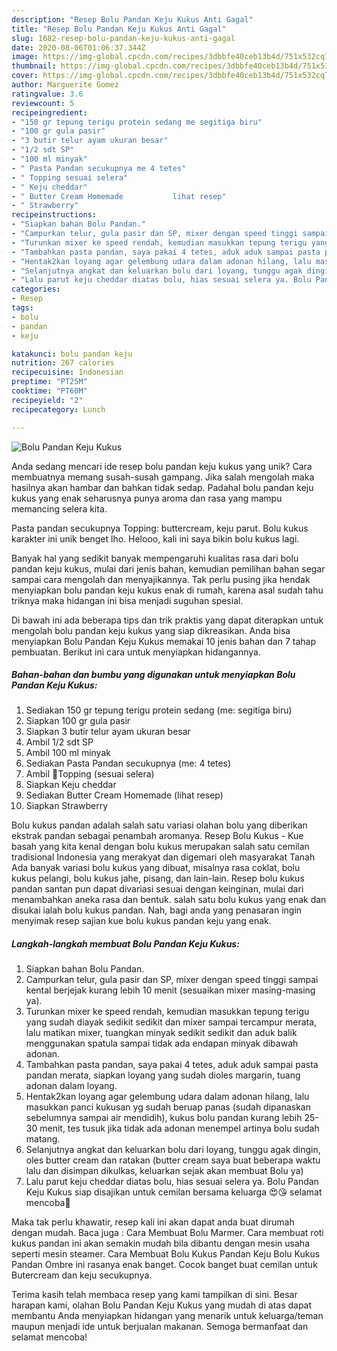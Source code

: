 ```yaml
---
description: "Resep Bolu Pandan Keju Kukus Anti Gagal"
title: "Resep Bolu Pandan Keju Kukus Anti Gagal"
slug: 1682-resep-bolu-pandan-keju-kukus-anti-gagal
date: 2020-08-06T01:06:37.344Z
image: https://img-global.cpcdn.com/recipes/3dbbfe40ceb13b4d/751x532cq70/bolu-pandan-keju-kukus-foto-resep-utama.jpg
thumbnail: https://img-global.cpcdn.com/recipes/3dbbfe40ceb13b4d/751x532cq70/bolu-pandan-keju-kukus-foto-resep-utama.jpg
cover: https://img-global.cpcdn.com/recipes/3dbbfe40ceb13b4d/751x532cq70/bolu-pandan-keju-kukus-foto-resep-utama.jpg
author: Marguerite Gomez
ratingvalue: 3.6
reviewcount: 5
recipeingredient:
- "150 gr tepung terigu protein sedang me segitiga biru"
- "100 gr gula pasir"
- "3 butir telur ayam ukuran besar"
- "1/2 sdt SP"
- "100 ml minyak"
- " Pasta Pandan secukupnya me 4 tetes"
- " Topping sesuai selera"
- " Keju cheddar"
- " Butter Cream Homemade           lihat resep"
- " Strawberry"
recipeinstructions:
- "Siapkan bahan Bolu Pandan."
- "Campurkan telur, gula pasir dan SP, mixer dengan speed tinggi sampai kental berjejak kurang lebih 10 menit (sesuaikan mixer masing-masing ya)."
- "Turunkan mixer ke speed rendah, kemudian masukkan tepung terigu yang sudah diayak sedikit sedikit dan mixer sampai tercampur merata, lalu matikan mixer, tuangkan minyak sedikit sedikit dan aduk balik menggunakan spatula sampai tidak ada endapan minyak dibawah adonan."
- "Tambahkan pasta pandan, saya pakai 4 tetes, aduk aduk sampai pasta pandan merata, siapkan loyang yang sudah dioles margarin, tuang adonan dalam loyang."
- "Hentak2kan loyang agar gelembung udara dalam adonan hilang, lalu masukkan panci kukusan yg sudah beruap panas (sudah dipanaskan sebelumnya sampai air mendidih), kukus bolu pandan kurang lebih 25-30 menit, tes tusuk jika tidak ada adonan menempel artinya bolu sudah matang."
- "Selanjutnya angkat dan keluarkan bolu dari loyang, tunggu agak dingin, oles butter cream dan ratakan (butter cream saya buat beberapa waktu lalu dan disimpan dikulkas, keluarkan sejak akan membuat Bolu ya)"
- "Lalu parut keju cheddar diatas bolu, hias sesuai selera ya. Bolu Pandan Keju Kukus siap disajikan untuk cemilan bersama keluarga 😍😘 selamat mencoba🤗"
categories:
- Resep
tags:
- bolu
- pandan
- keju

katakunci: bolu pandan keju 
nutrition: 267 calories
recipecuisine: Indonesian
preptime: "PT25M"
cooktime: "PT60M"
recipeyield: "2"
recipecategory: Lunch

---
```



![Bolu Pandan Keju Kukus](https://img-global.cpcdn.com/recipes/3dbbfe40ceb13b4d/751x532cq70/bolu-pandan-keju-kukus-foto-resep-utama.jpg)

Anda sedang mencari ide resep bolu pandan keju kukus yang unik? Cara membuatnya memang susah-susah gampang. Jika salah mengolah maka hasilnya akan hambar dan bahkan tidak sedap. Padahal bolu pandan keju kukus yang enak seharusnya punya aroma dan rasa yang mampu memancing selera kita.

Pasta pandan secukupnya Topping: buttercream, keju parut. Bolu kukus karakter ini unik benget lho. Helooo, kali ini saya bikin bolu kukus lagi.

Banyak hal yang sedikit banyak mempengaruhi kualitas rasa dari bolu pandan keju kukus, mulai dari jenis bahan, kemudian pemilihan bahan segar sampai cara mengolah dan menyajikannya. Tak perlu pusing jika hendak menyiapkan bolu pandan keju kukus enak di rumah, karena asal sudah tahu triknya maka hidangan ini bisa menjadi suguhan spesial.


Di bawah ini ada beberapa tips dan trik praktis yang dapat diterapkan untuk mengolah bolu pandan keju kukus yang siap dikreasikan. Anda bisa menyiapkan Bolu Pandan Keju Kukus memakai 10 jenis bahan dan 7 tahap pembuatan. Berikut ini cara untuk menyiapkan hidangannya.

<!--inarticleads1-->

##### Bahan-bahan dan bumbu yang digunakan untuk menyiapkan Bolu Pandan Keju Kukus:

1. Sediakan 150 gr tepung terigu protein sedang (me: segitiga biru)
1. Siapkan 100 gr gula pasir
1. Siapkan 3 butir telur ayam ukuran besar
1. Ambil 1/2 sdt SP
1. Ambil 100 ml minyak
1. Sediakan  Pasta Pandan secukupnya (me: 4 tetes)
1. Ambil  🍄Topping (sesuai selera)
1. Siapkan  Keju cheddar
1. Sediakan  Butter Cream Homemade           (lihat resep)
1. Siapkan  Strawberry


Bolu kukus pandan adalah salah satu variasi olahan bolu yang diberikan ekstrak pandan sebagai penambah aromanya. Resep Bolu Kukus - Kue basah yang kita kenal dengan bolu kukus merupakan salah satu cemilan tradisional Indonesia yang merakyat dan digemari oleh masyarakat Tanah Ada banyak variasi bolu kukus yang dibuat, misalnya rasa coklat, bolu kukus pelangi, bolu kukus jahe, pisang, dan lain-lain. Resep bolu kukus pandan santan pun dapat divariasi sesuai dengan keinginan, mulai dari menambahkan aneka rasa dan bentuk. salah satu bolu kukus yang enak dan disukai ialah bolu kukus pandan. Nah, bagi anda yang penasaran ingin menyimak resep sajian kue bolu kukus pandan keju yang enak. 

<!--inarticleads2-->

##### Langkah-langkah membuat Bolu Pandan Keju Kukus:

1. Siapkan bahan Bolu Pandan.
1. Campurkan telur, gula pasir dan SP, mixer dengan speed tinggi sampai kental berjejak kurang lebih 10 menit (sesuaikan mixer masing-masing ya).
1. Turunkan mixer ke speed rendah, kemudian masukkan tepung terigu yang sudah diayak sedikit sedikit dan mixer sampai tercampur merata, lalu matikan mixer, tuangkan minyak sedikit sedikit dan aduk balik menggunakan spatula sampai tidak ada endapan minyak dibawah adonan.
1. Tambahkan pasta pandan, saya pakai 4 tetes, aduk aduk sampai pasta pandan merata, siapkan loyang yang sudah dioles margarin, tuang adonan dalam loyang.
1. Hentak2kan loyang agar gelembung udara dalam adonan hilang, lalu masukkan panci kukusan yg sudah beruap panas (sudah dipanaskan sebelumnya sampai air mendidih), kukus bolu pandan kurang lebih 25-30 menit, tes tusuk jika tidak ada adonan menempel artinya bolu sudah matang.
1. Selanjutnya angkat dan keluarkan bolu dari loyang, tunggu agak dingin, oles butter cream dan ratakan (butter cream saya buat beberapa waktu lalu dan disimpan dikulkas, keluarkan sejak akan membuat Bolu ya)
1. Lalu parut keju cheddar diatas bolu, hias sesuai selera ya. Bolu Pandan Keju Kukus siap disajikan untuk cemilan bersama keluarga 😍😘 selamat mencoba🤗


Maka tak perlu khawatir, resep kali ini akan dapat anda buat dirumah dengan mudah. Baca juga : Cara Membuat Bolu Marmer. Cara membuat roti kukus pandan ini akan semakin mudah bila dibantu dengan mesin usaha seperti mesin steamer. Cara Membuat Bolu Kukus Pandan Keju  Bolu Kukus Pandan Ombre ini rasanya enak banget. Cocok banget buat cemilan untuk Butercream dan keju secukupnya. 

Terima kasih telah membaca resep yang kami tampilkan di sini. Besar harapan kami, olahan Bolu Pandan Keju Kukus yang mudah di atas dapat membantu Anda menyiapkan hidangan yang menarik untuk keluarga/teman maupun menjadi ide untuk berjualan makanan. Semoga bermanfaat dan selamat mencoba!
